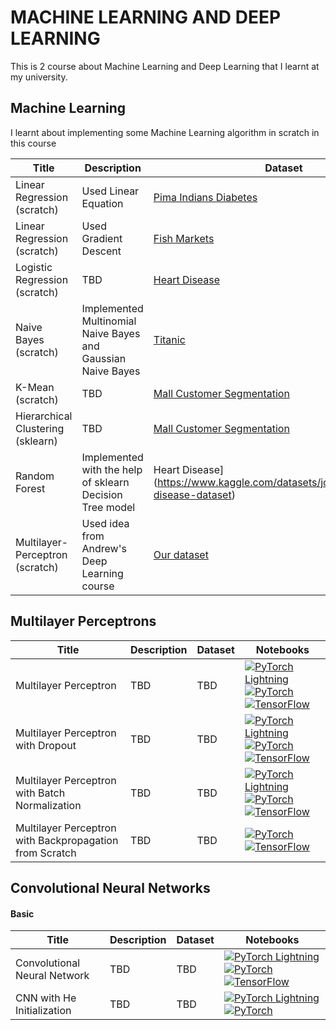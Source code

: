 # MACHINE LEARNING  AND DEEP LEARNING 
This is 2 course about Machine Learning and Deep Learning that I learnt at my university.




## Machine Learning

I learnt about implementing some Machine Learning algorithm in scratch in this course


|Title | Description | Dataset | Notebooks |
| --- | --- | --- | --- | 
| Linear Regression (scratch) | Used Linear Equation | [Pima Indians Diabetes](https://www.kaggle.com/datasets/uciml/pima-indians-diabetes-database) | [![jupyter](https://img.shields.io/badge/jupyter-notebook-orange)](https://github.com/hoangNguyen210/ML-DL/blob/main/Machine%20Learning/NMMH_TH1_18110095.ipynb) |
| Linear Regression (scratch) | Used Gradient Descent | [Fish Markets](https://www.kaggle.com/datasets/aungpyaeap/fish-market) | [![jupyter](https://img.shields.io/badge/jupyter-notebook-orange)](https://github.com/hoangNguyen210/ML-DL/blob/main/Machine%20Learning/NMMH_TH2_18110095.ipynb)|
| Logistic Regression (scratch) | TBD | [Heart Disease](https://www.kaggle.com/datasets/johnsmith88/heart-disease-dataset) | [![jupyter](https://img.shields.io/badge/jupyter-notebook-orange)](https://github.com/hoangNguyen210/ML-DL/blob/main/Machine%20Learning/NMMH_TH3_18110095.ipynb)|
| Naive Bayes (scratch) | Implemented Multinomial Naive Bayes and Gaussian Naive Bayes | [Titanic](https://www.kaggle.com/c/titanic/data) | [![jupyter](https://img.shields.io/badge/jupyter-notebook-orange)](https://github.com/hoangNguyen210/ML-DL/blob/main/Machine%20Learning/NMMH_TH4_18110095.ipynb)|
| K-Mean (scratch) | TBD| [Mall Customer Segmentation](https://www.kaggle.com/datasets/vjchoudhary7/customer-segmentation-tutorial-in-python) | [![jupyter](https://img.shields.io/badge/jupyter-notebook-orange)](https://github.com/hoangNguyen210/ML-DL/blob/main/Machine%20Learning/NMMH_TH5_18110095.ipynb)|
| Hierarchical Clustering (sklearn) | TBD| [Mall Customer Segmentation](https://www.kaggle.com/datasets/vjchoudhary7/customer-segmentation-tutorial-in-python) | [![jupyter](https://img.shields.io/badge/jupyter-notebook-orange)](https://github.com/hoangNguyen210/ML-DL/blob/main/Machine%20Learning/NMMH_TH6_18110095.ipynb)|
| Random Forest  | Implemented with the help of sklearn Decision Tree model| Heart Disease](https://www.kaggle.com/datasets/johnsmith88/heart-disease-dataset) | [![jupyter](https://img.shields.io/badge/jupyter-notebook-orange)](https://github.com/hoangNguyen210/ML-DL/blob/main/Machine%20Learning/NMMH_TH7_18110095.ipynb)|
| Multilayer-Perceptron (scratch) | Used idea from Andrew's Deep Learning course| [Our dataset](https://raw.githubusercontent.com/huynhthanh98/ML/master) | [![jupyter](https://img.shields.io/badge/jupyter-notebook-orange)](https://github.com/hoangNguyen210/ML-DL/blob/main/Machine%20Learning/NMMH_TH8_18110095.ipynb)|
## Multilayer Perceptrons

|Title | Description | Dataset | Notebooks |
| --- | --- | --- | --- | 
| Multilayer Perceptron | TBD | TBD | [![PyTorch Lightning](https://img.shields.io/badge/PyTorch-Lightning-blueviolet)](pytorch-lightning_ipynb/mlp/mlp-basic.ipynb) [![PyTorch](https://img.shields.io/badge/Py-Torch-red)](pytorch_ipynb/mlp/mlp-basic.ipynb) [![TensorFlow](https://img.shields.io/badge/Tensor-Flow1.0-orange)](tensorflow1_ipynb/mlp/mlp-basic.ipynb) |
| Multilayer Perceptron with Dropout | TBD | TBD | [![PyTorch Lightning](https://img.shields.io/badge/PyTorch-Lightning-blueviolet)](pytorch-lightning_ipynb/mlp/mlp-dropout.ipynb) [![PyTorch](https://img.shields.io/badge/Py-Torch-red)](pytorch_ipynb/mlp/mlp-dropout.ipynb) [![TensorFlow](https://img.shields.io/badge/Tensor-Flow1.0-orange)](tensorflow1_ipynb/mlp/mlp-dropout.ipynb) |
|Multilayer Perceptron with Batch Normalization | TBD | TBD | [![PyTorch Lightning](https://img.shields.io/badge/PyTorch-Lightning-blueviolet)](pytorch-lightning_ipynb/mlp/mlp-batchnorm.ipynb) [![PyTorch](https://img.shields.io/badge/Py-Torch-red)](pytorch_ipynb/mlp/mlp-batchnorm.ipynb) [![TensorFlow](https://img.shields.io/badge/Tensor-Flow1.0-orange)](tensorflow1_ipynb/mlp/mlp-batchtnorm.ipynb) |
|Multilayer Perceptron with Backpropagation from Scratch | TBD | TBD | [![PyTorch](https://img.shields.io/badge/Py-Torch-red)](pytorch_ipynb/mlp/mlp-fromscratch__sigmoid-mse.ipynb) [![TensorFlow](https://img.shields.io/badge/Tensor-Flow1.0-orange)](tensorflow1_ipynb/mlp/mlp-fromscratch__sigmoid-mse.ipynb)|



## Convolutional Neural Networks


#### Basic

|Title | Description | Dataset | Notebooks |
| --- | --- | --- | --- | 
| Convolutional Neural Network | TBD | TBD | [![PyTorch Lightning](https://img.shields.io/badge/PyTorch-Lightning-blueviolet)](pytorch-lightning_ipynb/cnn/cnn-basic.ipynb)  [![PyTorch](https://img.shields.io/badge/Py-Torch-red)](pytorch_ipynb/cnn/cnn-basic.ipynb) [![TensorFlow](https://img.shields.io/badge/Tensor-Flow1.0-orange)](tensorflow1_ipynb/cnn/cnn-basic.ipynb) |
| CNN with He Initialization | TBD | TBD | [![PyTorch Lightning](https://img.shields.io/badge/PyTorch-Lightning-blueviolet)](pytorch-lightning_ipynb/cnn/cnn-he-init.ipynb) [![PyTorch](https://img.shields.io/badge/Py-Torch-red)](pytorch_ipynb/cnn/cnn-he-init.ipynb)  |


